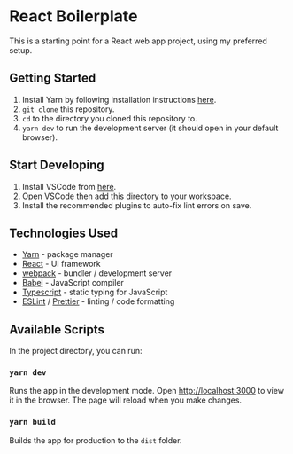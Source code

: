 # React Boilerplate

This is a starting point for a React web app project, using my preferred setup.

## Getting Started

1. Install Yarn by following installation instructions [here](https://yarnpkg.com/en/docs/install).
1. `git clone` this repository.
1. `cd` to the directory you cloned this repository to.
1. `yarn dev` to run the development server (it should open in your default browser).

## Start Developing

1. Install VSCode from [here](https://code.visualstudio.com/).
1. Open VSCode then add this directory to your workspace.
1. Install the recommended plugins to auto-fix lint errors on save.

## Technologies Used

- [Yarn](https://classic.yarnpkg.com/) - package manager
- [React](https://reactjs.org/) - UI framework
- [webpack](https://webpack.js.org/) - bundler / development server
- [Babel](https://babeljs.io/) - JavaScript compiler
- [Typescript](https://www.typescriptlang.org/) - static typing for JavaScript
- [ESLint](https://eslint.org/) / [Prettier](https://prettier.io/) - linting / code formatting

## Available Scripts

In the project directory, you can run:

### `yarn dev`

Runs the app in the development mode. Open [http://localhost:3000](http://localhost:3000) to view it in the browser. The page will reload when you make changes.

### `yarn build`

Builds the app for production to the `dist` folder.

